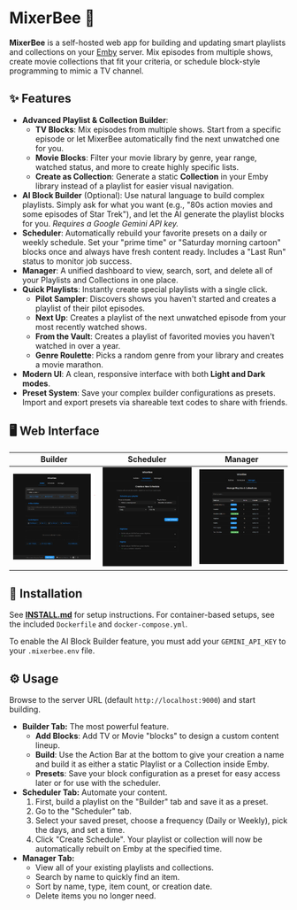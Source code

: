 # MixerBee 🐝

**MixerBee** is a self-hosted web app for building and updating smart playlists and collections on your [Emby](https://emby.media/) server. Mix episodes from multiple shows, create movie collections that fit your criteria, or schedule block-style programming to mimic a TV channel.

## ✨ Features

*   **Advanced Playlist & Collection Builder**:
    *   **TV Blocks**: Mix episodes from multiple shows. Start from a specific episode or let MixerBee automatically find the next unwatched one for you.
    *   **Movie Blocks**: Filter your movie library by genre, year range, watched status, and more to create highly specific lists.
    *   **Create as Collection**: Generate a static **Collection** in your Emby library instead of a playlist for easier visual navigation.
*   **AI Block Builder** (Optional): Use natural language to build complex playlists. Simply ask for what you want (e.g., "80s action movies and some episodes of Star Trek"), and let the AI generate the playlist blocks for you. *Requires a Google Gemini API key.*
*   **Scheduler**: Automatically rebuild your favorite presets on a daily or weekly schedule. Set your "prime time" or "Saturday morning cartoon" blocks once and always have fresh content ready. Includes a "Last Run" status to monitor job success.
*   **Manager**: A unified dashboard to view, search, sort, and delete all of your Playlists and Collections in one place.
*   **Quick Playlists**: Instantly create special playlists with a single click.
    *   **Pilot Sampler**: Discovers shows you haven't started and creates a playlist of their pilot episodes.
    *   **Next Up**: Creates a playlist of the next unwatched episode from your most recently watched shows.
    *   **From the Vault**: Creates a playlist of favorited movies you haven't watched in over a year.
    *   **Genre Roulette**: Picks a random genre from your library and creates a movie marathon.
*   **Modern UI**: A clean, responsive interface with both **Light and Dark modes**.
*   **Preset System**: Save your complex builder configurations as presets. Import and export presets via shareable text codes to share with friends.

## 🖥️ Web Interface

| Builder                                             | Scheduler                                             | Manager                                             |
| --------------------------------------------------- | ----------------------------------------------------- | --------------------------------------------------- |
| ![Builder Tab](screenshots/mixerbee_builder.png) | ![Scheduler Tab](screenshots/mixerbee_scheduler.png) | ![Manager Tab](screenshots/mixerbee_manager.png) |

## 🚀 Installation

See **[INSTALL.md](INSTALL.md)** for setup instructions. For container-based setups, see the included `Dockerfile` and `docker-compose.yml`.

To enable the AI Block Builder feature, you must add your `GEMINI_API_KEY` to your `.mixerbee.env` file.

## ⚙️ Usage

Browse to the server URL (default `http://localhost:9000`) and start building.

*   **Builder Tab:** The most powerful feature.
    *   **Add Blocks**: Add TV or Movie "blocks" to design a custom content lineup.
    *   **Build**: Use the Action Bar at the bottom to give your creation a name and build it as either a static Playlist or a Collection inside Emby.
    *   **Presets**: Save your block configuration as a preset for easy access later or for use with the scheduler.
*   **Scheduler Tab:** Automate your content.
    1.  First, build a playlist on the "Builder" tab and save it as a preset.
    2.  Go to the "Scheduler" tab.
    3.  Select your saved preset, choose a frequency (Daily or Weekly), pick the days, and set a time.
    4.  Click "Create Schedule". Your playlist or collection will now be automatically rebuilt on Emby at the specified time.
*   **Manager Tab:**
    *   View all of your existing playlists and collections.
    *   Search by name to quickly find an item.
    *   Sort by name, type, item count, or creation date.
    *   Delete items you no longer need.
